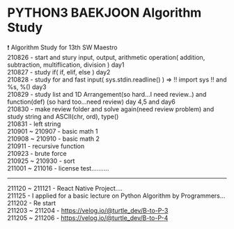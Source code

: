 # PYTHON3 BAEKJOON Algorithm Study

❗ Algorithm Study for 13th SW Maestro    
210826 - start and stury input, output, arithmetic operation( addition, subtraction, multiflication, division ) day1   
210827 - study if( if, elif, else ) day2   
210828 - study for and fast input( sys.stdin.readline() ) => !! import sys !! and %s, %() day3   
210829 - study list and 1D Arrangement(so hard...I need review..) and function(def) (so hard too...need review) day 4,5 and day6   
210830 - make review folder and solve again(need review problem) and study string and ASCII(chr, ord), type()   
210831 - left string   
210901 ~ 210907 - basic math 1   
210908 ~ 210910 - basic math 2   
210911 - recursive function   
210923 - brute force   
210925 ~ 210930 - sort   
211001 ~ 211016 - license test..........

----

211120 ~ 211121 - React Native Project....   
211125 - I applied for a basic lecture on Python Algorithm by Programmers...   
211202 - Re start   
211203 ~ 211204 - https://velog.io/@turtle_dev/B-to-P-3   
211205 ~ 211206 - https://velog.io/@turtle_dev/B-to-P-4   
 
